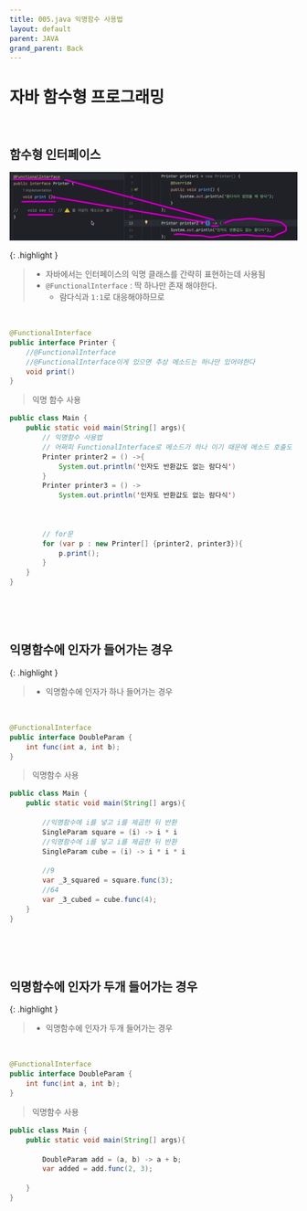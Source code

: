```yaml
---
title: 005.java 익명함수 사용법 
layout: default
parent: JAVA
grand_parent: Back
---
```


# 자바 함수형 프로그래밍

<br />

## 함수형 인터페이스

![Alt text](image-38.png)

{: .highlight } 
> - 자바에서는 인터페이스의 익명 클래스를 간략히 표현하는데 사용됨
> - `@FunctionalInterface` : 딱 하나만 존재 해야한다.
>   - 람다식과 `1:1`로 대응해야하므로 

<br />

```java
@FunctionalInterface
public interface Printer {
    //@FunctionalInterface
    //@FunctionalInterface이게 있으면 추상 메소드는 하나만 있어야한다
    void print()
}
```

> 익명 함수 사용

```java
public class Main {
    public static void main(String[] args){
        // 익명함수 사용법
        // 어쩌피 FunctionalInterface로 메소드가 하나 이기 때문에 메소드 호출도 필요없음
        Printer printer2 = () ->{
            System.out.println('인자도 반환값도 없는 람다식')
        }
        Printer printer3 = () ->
            System.out.println('인자도 반환값도 없는 람다식')



        // for문
        for (var p : new Printer[] {printer2, printer3}){
            p.print();
        }
    }
}
```

<br />
<br />
<br />

## 익명함수에 인자가 들어가는 경우

{: .highlight }
> - 익명함수에 인자가 하나 들어가는 경우

<br />


```java
@FunctionalInterface
public interface DoubleParam {
    int func(int a, int b);
}
```

> 익명함수 사용

```java
public class Main {
    public static void main(String[] args){

        //익명함수에 i를 넣고 i를 제곱한 뒤 반환
        SingleParam square = (i) -> i * i
        //익명함수에 i를 넣고 i를 제곱한 뒤 반환
        SingleParam cube = (i) -> i * i * i

        //9
        var _3_squared = square.func(3);
        //64
        var _3_cubed = cube.func(4);
    }
}
```


<br />
<br />
<br />

## 익명함수에 인자가 두개 들어가는 경우

{: .highlight }
> - 익명함수에 인자가 두개 들어가는 경우

<br />

```java
@FunctionalInterface
public interface DoubleParam {
    int func(int a, int b);
}
```

> 익명함수 사용

```java
public class Main {
    public static void main(String[] args){

        DoubleParam add = (a, b) -> a + b;
        var added = add.func(2, 3);

    }
}
```